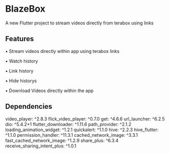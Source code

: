 # BlazeBox

A new Flutter project to stream videos directly from terabox using links

## Features

• Stream videos directly within app using terabox links

• Watch history

• Link history 

• Hide historys

• Download Videos directly within the app

## Dependencies 

  video_player: ^2.8.3
  flick_video_player: ^0.7.0
  get: ^4.6.6
  url_launcher: ^6.2.5
  dio: ^5.4.2+1
  flutter_downloader: ^1.11.6
  path_provider: ^2.1.2
  loading_animation_widget: ^1.2.1
  quickalert: ^1.1.0
  hive: ^2.2.3
  hive_flutter: ^1.1.0
  permission_handler: ^11.3.1
  cached_network_image: ^3.3.1
  fast_cached_network_image: ^1.2.9
  share_plus: ^6.3.4
  receive_sharing_intent_plus: ^1.0.1
